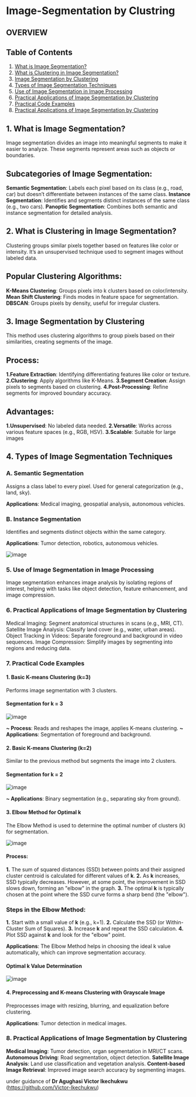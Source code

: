 # Image-Segmentation by Clustring
## OVERVIEW
## Table of Contents

1. [What is Image Segmentation?](#what-is-image-segmentation)
2. [What is Clustering in Image Segmentation?](#what-is-clustering-in-image-segmentation)
3. [Image Segmentation by Clustering](#image-segmentation-by-clustering)
4. [Types of Image Segmentation Techniques](#types-of-image-segmentation-techniques)
5. [Use of Image Segmentation in Image Processing](#use-of-image-segmentation-in-image-processing)
6. [Practical Applications of Image Segmentation by Clustering](#practical-applications-of-image-segmentation-by-clustering)
7. [Practical Code Examples](#practical-code-examples)
8. [Practical Applications of Image Segmentation by Clustering](#practical-applications-of-image-segmentation-by-clustering-1)
## 1. What is Image Segmentation?
Image segmentation divides an image into meaningful segments to make it easier to analyze. These segments represent areas such as objects or boundaries.

## Subcategories of Image Segmentation:
**Semantic Segmentation**: Labels each pixel based on its class (e.g., road, car) but doesn’t differentiate between instances of the same class.
**Instance Segmentation**: Identifies and segments distinct instances of the same class (e.g., two cars).
**Panoptic Segmentation**: Combines both semantic and instance segmentation for detailed analysis.

## 2. What is Clustering in Image Segmentation?
Clustering groups similar pixels together based on features like color or intensity. It’s an unsupervised technique used to segment images without labeled data.

## Popular Clustering Algorithms:
**K-Means Clustering**: Groups pixels into k clusters based on color/intensity.
**Mean Shift Clustering**: Finds modes in feature space for segmentation.
**DBSCAN**: Groups pixels by density, useful for irregular clusters.

## 3. Image Segmentation by Clustering
This method uses clustering algorithms to group pixels based on their similarities, creating segments of the image.

## Process:
  **1.Feature Extraction**: Identifying differentiating features like color or texture.
  **2.Clustering**: Apply algorithms like K-Means.
  **3.Segment Creation**: Assign pixels to segments based on clustering.
  **4.Post-Processing**: Refine segments for improved boundary accuracy.
## Advantages:
  **1.Unsupervised**: No labeled data needed.
  **2.Versatile**: Works across various feature spaces (e.g., RGB, HSV).
  **3.Scalable**: Suitable for large images

## 4. Types of Image Segmentation Techniques
### A. Semantic Segmentation
Assigns a class label to every pixel. Used for general categorization (e.g., land, sky).

**Applications**: Medical imaging, geospatial analysis, autonomous vehicles.
### B. Instance Segmentation
Identifies and segments distinct objects within the same category.

**Applications**: Tumor detection, robotics, autonomous vehicles.

![image](https://github.com/Syedinam67/image-segmentation/blob/358eb2870d111f8bd802b260c8b954f54ec6022e/semg1.jpg)


### 5. Use of Image Segmentation in Image Processing
Image segmentation enhances image analysis by isolating regions of interest, helping with tasks like object detection, feature enhancement, and image compression.

### 6. Practical Applications of Image Segmentation by Clustering
Medical Imaging: Segment anatomical structures in scans (e.g., MRI, CT).
Satellite Image Analysis: Classify land cover (e.g., water, urban areas).
Object Tracking in Videos: Separate foreground and background in video sequences.
Image Compression: Simplify images by segmenting into regions and reducing data.

### 7. Practical Code Examples
#### 1. Basic K-means Clustering (k=3)
Performs image segmentation with 3 clusters.

#### Segmentation for k = 3
![image](https://github.com/Syedinam67/image-segmentation/blob/a65a452924fb1abf128806fb96fb409d1b452e45/for%20k%3D3.png)


**~ Process**: Reads and reshapes the image, applies K-means clustering.
**~ Applications**: Segmentation of foreground and background.

#### 2. Basic K-means Clustering (k=2)
Similar to the previous method but segments the image into 2 clusters.

#### Segmentation for k = 2
![image](https://github.com/Syedinam67/image-segmentation/blob/97bd8d5211742ec398541791efa423cb28d8e773/for%20k%3D2.png)


**~ Applications**: Binary segmentation (e.g., separating sky from ground).

#### 3. Elbow Method for Optimal k
The Elbow Method is used to determine the optimal number of clusters (k) for segmentation.

![image](https://github.com/Syedinam67/image-segmentation/blob/6241dc49b37c4e43be214b54b6072166d47a1378/elbow_method.png)

#### Process:

**1.** The sum of squared distances (SSD) between points and their assigned cluster centroid is calculated for different values of **k**.
**2.** As **k** increases, SSD typically decreases. However, at some point, the improvement in SSD slows down, forming an "elbow" in the graph.
**3.** The optimal **k** is typically chosen at the point where the SSD curve forms a sharp bend (the "elbow").

### Steps in the Elbow Method:

**1.** Start with a small value of **k** (e.g., k=1).
**2.** Calculate the SSD (or Within-Cluster Sum of Squares).
**3.** Increase **k** and repeat the SSD calculation.
**4.** Plot SSD against **k** and look for the "elbow" point.

**Applications**: The Elbow Method helps in choosing the ideal k value automatically, which can improve segmentation accuracy.

#### Optimal k Value Determination
![image](https://github.com/Syedinam67/image-segmentation/blob/46fea29aff553b18b1fcc5a7788ad090511891c2/optimal%20value%20of%20k.png)

#### 4. Preprocessing and K-means Clustering with Grayscale Image
Preprocesses image with resizing, blurring, and equalization before clustering.

**Applications**: Tumor detection in medical images.

### 8. Practical Applications of Image Segmentation by Clustering
**Medical Imaging**: Tumor detection, organ segmentation in MRI/CT scans.
**Autonomous Driving**: Road segmentation, object detection.
**Satellite Image Analysis**: Land use classification and vegetation analysis.
**Content-based Image Retrieval**: Improved image search accuracy by segmenting images.

under guidance of **Dr Agughasi Victor Ikechukwu**
(https://github.com/Victor-Ikechukwu)
